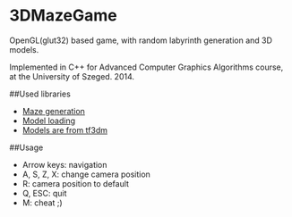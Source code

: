 3DMazeGame
==========

OpenGL(glut32) based game, with random labyrinth generation and 3D models.

Implemented in C++ for Advanced Computer Graphics Algorithms course, at the University of Szeged. 2014.

##Used libraries

- [Maze generation](http://sergeytihon.wordpress.com/2013/03/16/supersdg2-the-maze-game-%D1%81-opengl/)
- [Model loading](http://nehe.gamedev.net/tutorial/model_loading/16004/)
- [Models are from tf3dm](http://tf3dm.com/)

##Usage

- Arrow keys: navigation
- A, S, Z, X: change camera position
- R: camera position to default
- Q, ESC: quit
- M: cheat ;)
